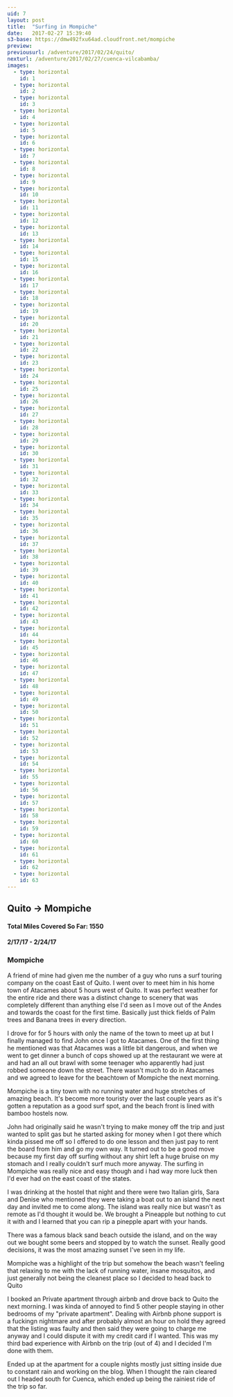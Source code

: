 ```yaml
---
uid: 7
layout: post
title:  "Surfing in Mompiche"
date:   2017-02-27 15:39:40
s3-base: https://dmw492fxu64ad.cloudfront.net/mompiche
preview: 
previousurl: /adventure/2017/02/24/quito/
nexturl: /adventure/2017/02/27/cuenca-vilcabamba/
images:
  - type: horizontal
    id: 1
  - type: horizontal
    id: 2
  - type: horizontal
    id: 3
  - type: horizontal
    id: 4
  - type: horizontal
    id: 5
  - type: horizontal
    id: 6
  - type: horizontal
    id: 7
  - type: horizontal
    id: 8
  - type: horizontal
    id: 9
  - type: horizontal
    id: 10
  - type: horizontal
    id: 11
  - type: horizontal
    id: 12
  - type: horizontal
    id: 13
  - type: horizontal
    id: 14
  - type: horizontal
    id: 15
  - type: horizontal
    id: 16
  - type: horizontal
    id: 17
  - type: horizontal
    id: 18
  - type: horizontal
    id: 19
  - type: horizontal
    id: 20
  - type: horizontal
    id: 21
  - type: horizontal
    id: 22
  - type: horizontal
    id: 23
  - type: horizontal
    id: 24
  - type: horizontal
    id: 25
  - type: horizontal
    id: 26
  - type: horizontal
    id: 27
  - type: horizontal
    id: 28
  - type: horizontal
    id: 29
  - type: horizontal
    id: 30
  - type: horizontal
    id: 31
  - type: horizontal
    id: 32
  - type: horizontal
    id: 33
  - type: horizontal
    id: 34
  - type: horizontal
    id: 35
  - type: horizontal
    id: 36
  - type: horizontal
    id: 37
  - type: horizontal
    id: 38
  - type: horizontal
    id: 39
  - type: horizontal
    id: 40
  - type: horizontal
    id: 41
  - type: horizontal
    id: 42
  - type: horizontal
    id: 43
  - type: horizontal
    id: 44
  - type: horizontal
    id: 45
  - type: horizontal
    id: 46
  - type: horizontal
    id: 47
  - type: horizontal
    id: 48
  - type: horizontal
    id: 49
  - type: horizontal
    id: 50
  - type: horizontal
    id: 51
  - type: horizontal
    id: 52
  - type: horizontal
    id: 53
  - type: horizontal
    id: 54
  - type: horizontal
    id: 55
  - type: horizontal
    id: 56
  - type: horizontal
    id: 57
  - type: horizontal
    id: 58
  - type: horizontal
    id: 59
  - type: horizontal
    id: 60
  - type: horizontal
    id: 61
  - type: horizontal
    id: 62
  - type: horizontal
    id: 63
---
```


<div class="post-content">
  <h2>Quito -> Mompiche </h2>

  <h4>Total Miles Covered So Far: 1550</h4>
  <h4>2/17/17 - 2/24/17</h4>

  <h3>Mompiche</h3>

  <p>A friend of mine had given me the number of a guy who runs a surf touring company on the coast East of Quito. I went over to meet him in his home town of Atacames about 5 hours west of Quito. It was perfect weather for the entire ride and there was a distinct change to scenery that was completely different than anything else I'd seen as I move out of the Andes and towards the coast for the first time. Basically just thick fields of Palm trees and Banana trees in every direction. </p>

  <p>I drove for for 5 hours with only the name of the town to meet up at but I finally managed to find John once I got to Atacames. One of the first thing he mentioned was that Atacames was a little bit dangerous, and when we went to get dinner a bunch of cops showed up at the restaurant we were at and had an all out brawl with some teenager who apparently had just robbed someone down the street. There wasn't much to do in Atacames and we agreed to leave for the beachtown of Mompiche the next morning.</p>

  <p>Mompiche is a tiny town with no running water and huge stretches of amazing beach. It's become more touristy over the last couple years as it's gotten a reputation as a good surf spot, and the beach front is lined with bamboo hostels now.</p>

  <p>John had originally said he wasn't trying to make money off the trip and just wanted to split gas but he started asking for money when I got there which kinda pissed me off so I offered to do one lesson and then just pay to rent the board from him and go my own way. It turned out to be a good move because my first day off surfing without any shirt left a huge bruise on my stomach and I really couldn't surf much more anyway. The surfing in Mompiche was really nice and easy though and i had way more luck then I'd ever had on the east coast of the states.</p>

  <p>I was drinking at the hostel that night and there were two Italian girls, Sara and Denise who mentioned they were taking a boat out to an island the next day and invited me to come along. The island was really nice but wasn't as remote as I'd thought it would be. We brought a Pineapple but nothing to cut it with and I learned that you can rip a pinepple apart with your hands.</p>

  <p>There was a famous black sand beach outside the island, and on the way out we bought some beers and stopped by to watch the sunset. Really good decisions, it was the most amazing sunset I've seen in my life.</p>

  <p>Mompiche was a highlight of the trip but somehow the beach wasn't feeling that relaxing to me with the lack of running water, insane mosquitos, and just generally not being the cleanest place so I decided to head back to Quito</p>

  <p>I booked an Private apartment through airbnb and drove back to Quito the next morning. I was kinda of annoyed to find 5 other people staying in other bedrooms of my "private apartment". Dealing with Airbnb phone support is a fuckingn nightmare and after probably almost an hour on hold they agreed that the listing was faulty and then said they were going to charge me anyway and I could dispute it with my credit card if I wanted. This was my third bad experience with Airbnb on the trip (out of 4) and I decided I'm done with them. </p>

  <p>Ended up at the apartment for a couple nights mostly just sitting inside due to constant rain and working on the blog. When I thought the rain cleared out I headed south for Cuenca, which ended up being the rainiest ride of the trip so far.</p>
</div>
